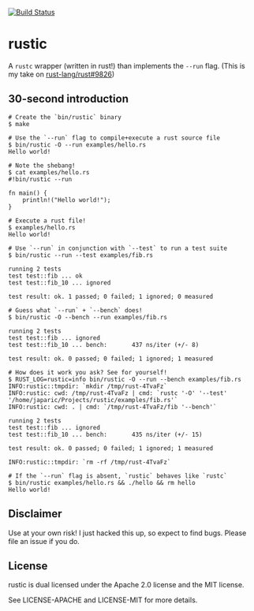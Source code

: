 [![Build Status](https://travis-ci.org/japaric/rustic.svg?branch=master)](https://travis-ci.org/japaric/rustic)

# rustic

A `rustc` wrapper (written in rust!) than implements the `--run` flag. (This is
my take on
[rust-lang/rust#9826](https://github.com/rust-lang/rust/issues/9826))

## 30-second introduction

```
# Create the `bin/rustic` binary
$ make

# Use the `--run` flag to compile+execute a rust source file
$ bin/rustic -O --run examples/hello.rs
Hello world!

# Note the shebang!
$ cat examples/hello.rs
#!bin/rustic --run

fn main() {
    println!("Hello world!");
}

# Execute a rust file!
$ examples/hello.rs
Hello world!

# Use `--run` in conjunction with `--test` to run a test suite
$ bin/rustic --run --test examples/fib.rs

running 2 tests
test test::fib ... ok
test test::fib_10 ... ignored

test result: ok. 1 passed; 0 failed; 1 ignored; 0 measured

# Guess what `--run` + `--bench` does!
$ bin/rustic -O --bench --run examples/fib.rs

running 2 tests
test test::fib ... ignored
test test::fib_10 ... bench:       437 ns/iter (+/- 8)

test result: ok. 0 passed; 0 failed; 1 ignored; 1 measured

# How does it work you ask? See for yourself!
$ RUST_LOG=rustic=info bin/rustic -O --run --bench examples/fib.rs
INFO:rustic::tmpdir: `mkdir /tmp/rust-4TvaFz`
INFO:rustic: cwd: /tmp/rust-4TvaFz | cmd: `rustc '-O' '--test' '/home/japaric/Projects/rustic/examples/fib.rs'`
INFO:rustic: cwd: . | cmd: `/tmp/rust-4TvaFz/fib '--bench'`

running 2 tests
test test::fib ... ignored
test test::fib_10 ... bench:       435 ns/iter (+/- 15)

test result: ok. 0 passed; 0 failed; 1 ignored; 1 measured

INFO:rustic::tmpdir: `rm -rf /tmp/rust-4TvaFz`

# If the `--run` flag is absent, `rustic` behaves like `rustc`
$ bin/rustic examples/hello.rs && ./hello && rm hello
Hello world!
```

## Disclaimer

Use at your own risk! I just hacked this up, so expect to find bugs. Please
file an issue if you do.

## License

rustic is dual licensed under the Apache 2.0 license and the MIT license.

See LICENSE-APACHE and LICENSE-MIT for more details.
